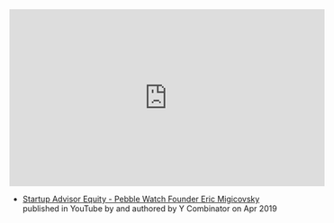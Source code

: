 <iframe width="560" height="315" src="https://www.youtube.com/embed/XvlKwwKfS5c" title="YouTube video player" frameborder="0" allow="accelerometer; autoplay; clipboard-write; encrypted-media; gyroscope; picture-in-picture; web-share" allowfullscreen></iframe>

- [Startup Advisor Equity - Pebble Watch Founder Eric Migicovsky](https://www.youtube.com/watch?v=XvlKwwKfS5c) published in YouTube by  and authored by Y Combinator on Apr 2019


